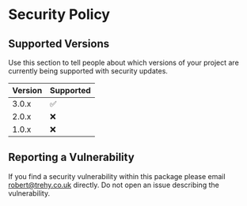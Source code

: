 # Security Policy

## Supported Versions

Use this section to tell people about which versions of your project are
currently being supported with security updates.

| Version | Supported          |
| ------- | ------------------ |
| 3.0.x   | :white_check_mark: |
| 2.0.x   | :x:                |
| 1.0.x   | :x:                |

## Reporting a Vulnerability

If you find a security vulnerability within this package please email robert@trehy.co.uk directly. Do not open an issue describing the vulnerability.
